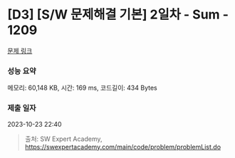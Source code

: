 # [D3] [S/W 문제해결 기본] 2일차 - Sum - 1209 

[문제 링크](https://swexpertacademy.com/main/code/problem/problemDetail.do?contestProbId=AV13_BWKACUCFAYh) 

### 성능 요약

메모리: 60,148 KB, 시간: 169 ms, 코드길이: 434 Bytes

### 제출 일자

2023-10-23 22:40



> 출처: SW Expert Academy, https://swexpertacademy.com/main/code/problem/problemList.do